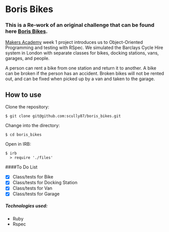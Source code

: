 Boris Bikes
===========

### This is a Re-work of an original challenge that can be found here [Boris Bikes](https://github.com/Scully87/Boris_Bikes).

[Makers Academy](https://www.makersacademy.com) week 1 project introduces us to Object-Oriented Programming and testing with RSpec. We simulated the Barclays Cycle Hire system in London with separate classes for bikes, docking stations, vans, garages, and people.

A person can rent a bike from one station and return it to another. A bike can be broken if the person has an accident. Broken bikes will not be rented out, and can be fixed when picked up by a van and taken to the garage.


How to use
----------
Clone the repository:
```shell
$ git clone git@github.com:scully87/boris_bikes.git
```

Change into the directory:
```shell
$ cd boris_bikes
```

Open in IRB:
```shell
$ irb
  > require './files'
```

####To Do List
- [x] Class/tests for Bike
- [x] Class/tests for Docking Station
- [x] Class/tests for Van
- [x] Class/tests for Garage

##### Technologies used:

- Ruby
- Rspec